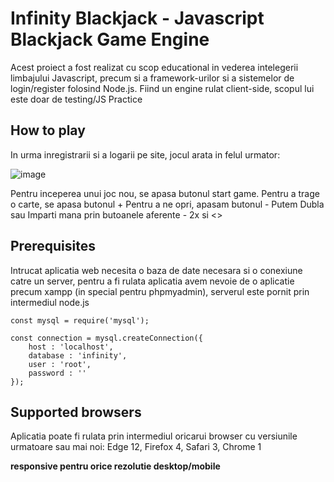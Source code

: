 # Infinity Blackjack - Javascript Blackjack Game Engine 

Acest proiect a fost realizat cu scop educational in vederea intelegerii limbajului Javascript, precum
si a framework-urilor si a sistemelor de login/register folosind Node.js. Fiind un engine rulat client-side,
scopul lui este doar de testing/JS Practice

## How to play

In urma inregistrarii si a logarii pe site, jocul arata in felul urmator:

![image](https://user-images.githubusercontent.com/64250100/222103252-7ac3c24c-3314-4b85-82f8-b0735b64ec84.png)

Pentru inceperea unui joc nou, se apasa butonul start game.
Pentru a trage o carte, se apasa butonul +
Pentru a ne opri, apasam butonul -
Putem Dubla sau Imparti mana prin butoanele aferente - 2x si <>

## Prerequisites

Intrucat aplicatia web necesita o baza de date necesara si o conexiune catre un server, pentru a fi rulata aplicatia 
avem nevoie de o aplicatie precum xampp (in special pentru phpmyadmin), serverul este pornit prin intermediul node.js

```
const mysql = require('mysql');

const connection = mysql.createConnection({
	host : 'localhost',
	database : 'infinity',
	user : 'root',
	password : ''
});
```
## Supported browsers 

Aplicatia poate fi rulata prin intermediul oricarui browser cu versiunile urmatoare sau mai noi:
Edge 12, Firefox 4, Safari 3, Chrome 1

**responsive pentru orice rezolutie desktop/mobile**
